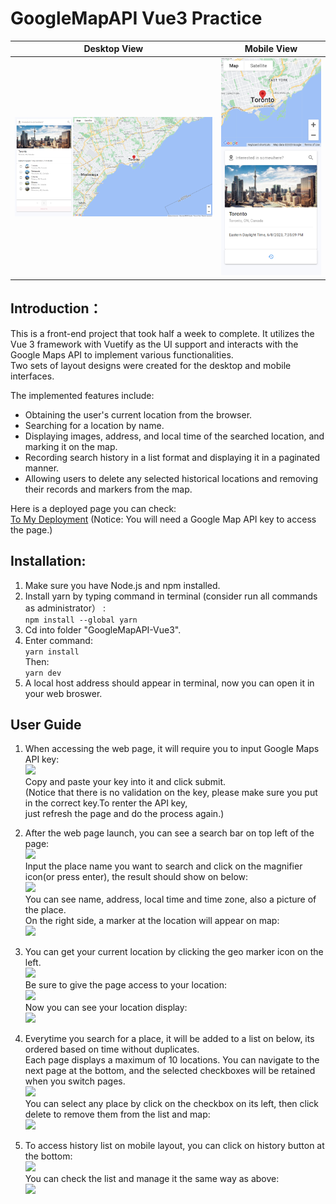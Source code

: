 # GoogleMapAPI Vue3 Practice
|      Desktop View      |       Mobile View      |
| ---------------------- | ---------------------- |
|![](https://github.com/KevinHQi/GoogleMapAPI-Vue3-Practice/blob/main/readmeAssets/12.png)<br> | ![](https://github.com/KevinHQi/GoogleMapAPI-Vue3-Practice/blob/main/readmeAssets/13.png)<br>|
## Introduction：
This is a front-end project that took half a week to complete. It utilizes the Vue 3 framework with Vuetify as the UI support and interacts with the Google Maps API to implement various functionalities. <br>
Two sets of layout designs were created for the desktop and mobile interfaces.<br>

The implemented features include:<br>
* Obtaining the user's current location from the browser.<br>
* Searching for a location by name.<br>
* Displaying images, address, and local time of the searched location, and marking it on the map.<br>
* Recording search history in a list format and displaying it in a paginated manner.<br>
* Allowing users to delete any selected historical locations and removing their records and markers from the map.<br>

Here is a deployed page you can check: <br>
[To My Deployment](https://haotianqi-google-map-vue3-practice.pages.dev/) (Notice: You will need a Google Map API key to access the page.)<br>



## Installation:
1. Make sure you have Node.js and npm installed. <br>
2. Install yarn by typing command in terminal (consider run all commands as administrator） :<br>
   ```npm install --global yarn```<br>
 3. Cd into folder "GoogleMapAPI-Vue3".<br>
 4. Enter command:<br>
  ```yarn install```<br>
  Then:<br>
  ```yarn dev```<br>
5. A local host address should appear in terminal, now you can open it in your web broswer.<br>

## User Guide
1. When accessing the web page, it will require you to input Google Maps API key:<br>
![](https://github.com/KevinHQi/GoogleMapAPI-Vue3-Practice/blob/main/readmeAssets/1.png)<br>
Copy and paste your key into it and click submit.<br>
(Notice that there is no validation on the key, please make sure you put in the correct key.To renter the API key,<br>
just refresh the page and do the process again.) <br>

2. After the web page launch, you can see a search bar on top left of the page:<br>
![](https://github.com/KevinHQi/GoogleMapAPI-Vue3-Practice/blob/main/readmeAssets/2.png)<br>
Input the place name you want to search and click on the magnifier icon(or press enter), the result should show on below:<br>
![](https://github.com/KevinHQi/GoogleMapAPI-Vue3-Practice/blob/main/readmeAssets/3.png)<br>
You can see name, address, local time and time zone, also a picture of the place.<br> 
On the right side, a marker at the location will appear on map:<br> 
![](https://github.com/KevinHQi/GoogleMapAPI-Vue3-Practice/blob/main/readmeAssets/4.png)<br>

3. You can get your current location by clicking the geo marker icon on the left. <br>
![](https://github.com/KevinHQi/GoogleMapAPI-Vue3-Practice/blob/main/readmeAssets/2.png)<br>
Be sure to give the page access to your location:<br>
![](https://github.com/KevinHQi/GoogleMapAPI-Vue3-Practice/blob/main/readmeAssets/5.png)<br>
Now you can see your location display:<br>
![](https://github.com/KevinHQi/GoogleMapAPI-Vue3-Practice/blob/main/readmeAssets/6.png)<br>

4. Everytime you search for a place, it will be added to a list on below, its ordered based on time without duplicates.<br>
Each page displays a maximum of 10 locations. You can navigate to the next page at the bottom, and the selected checkboxes will be retained when you switch pages.<br>
![](https://github.com/KevinHQi/GoogleMapAPI-Vue3-Practice/blob/main/readmeAssets/7.png)<br>
You can select any place by click on the checkbox on its left, then click delete to remove them from the list and map:<br>
![](https://github.com/KevinHQi/GoogleMapAPI-Vue3-Practice/blob/main/readmeAssets/8.png)<br>

5. To access history list on mobile layout, you can click on history button at the bottom:<br>
![](https://github.com/KevinHQi/GoogleMapAPI-Vue3-Practice/blob/main/readmeAssets/10.png)<br>
You can check the list and manage it the same way as above:<br>
![](https://github.com/KevinHQi/GoogleMapAPI-Vue3-Practice/blob/main/readmeAssets/11.png)<br>



